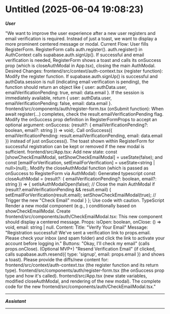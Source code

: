 <!-- Generated by SpecStory -->

# Untitled (2025-06-04 19:08:23)

_**User**_

"We want to improve the user experience after a new user registers and email verification is required. Instead of just a toast, we want to display a more prominent centered message or modal.
Current Flow:
User fills RegisterForm.
RegisterForm calls auth.register().
auth.register() in AuthContext calls supabase.auth.signUp().
If successful and email verification is needed, RegisterForm shows a toast and calls its onSuccess prop (which is closeAuthModal in App.tsx), closing the main AuthModal.
Desired Changes:
frontend/src/context/auth-context.tsx (register function):
Modify the register function. If supabase.auth.signUp() is successful and authData.session is null (indicating email verification is pending), the function should return an object like { user: authData.user, emailVerificationPending: true, email: data.email }. If the session is immediately available, return { user: authData.user, emailVerificationPending: false, email: data.email }.
frontend/src/components/auth/register-form.tsx (onSubmit function):
When await register(...) completes, check the result.emailVerificationPending flag.
Modify the onSuccess prop definition in RegisterFormProps to accept an optional argument: onSuccess: (result?: { emailVerificationPending?: boolean, email?: string }) => void;.
Call onSuccess({ emailVerificationPending: result.emailVerificationPending, email: data.email }) instead of just onSuccess().
The toast shown within RegisterForm for successful registration can be kept or removed if the new modal is sufficient.
frontend/src/App.tsx:
Add new state: const [showCheckEmailModal, setShowCheckEmailModal] = useState(false); and const [emailForVerification, setEmailForVerification] = useState<string | null>(null);.
Modify the closeAuthModal function (which is passed as onSuccess to RegisterForm via AuthModal):
Generated typescript
const closeAuthModal = (result?: { emailVerificationPending?: boolean, email?: string }) => {
  setIsAuthModalOpen(false); // Close the main AuthModal
  if (result?.emailVerificationPending && result.email) {
    setEmailForVerification(result.email);
    setShowCheckEmailModal(true); // Trigger the new "Check Email" modal
  }
};
Use code with caution.
TypeScript
Render a new modal component (e.g., <CheckEmailModal />) conditionally based on showCheckEmailModal.
Create frontend/src/components/auth/CheckEmailModal.tsx:
This new component should display a centered message.
Props: isOpen: boolean, onClose: () => void, email: string | null.
Content:
Title: "Verify Your Email"
Message: "Registration successful! We've sent a verification link to props.email. Please check your inbox (and spam folder) and click the link to activate your account before logging in."
Buttons:
"Okay, I'll check my email" (calls props.onClose).
(Optional MVP+) "Resend Verification Email" (if clicked, calls supabase.auth.resend({ type: 'signup', email: props.email }) and shows a toast).
Please provide the diffs/new content for:
frontend/src/context/auth-context.tsx (the register function and its return type).
frontend/src/components/auth/register-form.tsx (the onSuccess prop type and how it's called).
frontend/src/App.tsx (new state variables, modified closeAuthModal, and rendering of the new modal).
The complete code for the new frontend/src/components/auth/CheckEmailModal.tsx."

---

_**Assistant**_



---

